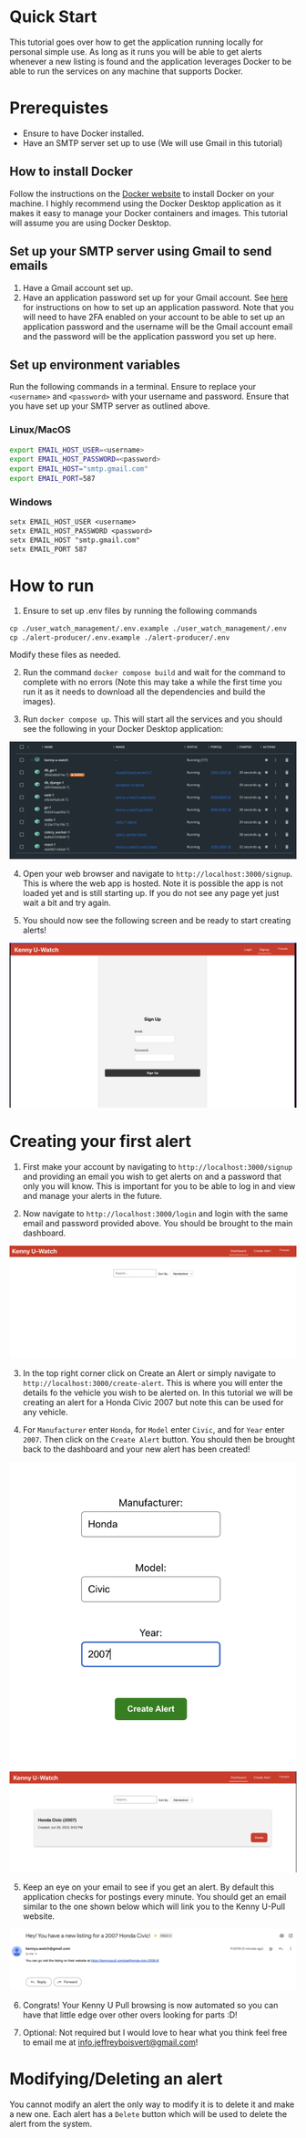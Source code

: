 # Quick Start

This tutorial goes over how to get the application running locally for personal simple use. As long as it runs you will be able to get alerts whenever a new listing is found and the application leverages Docker to be able to run the services on any machine that supports Docker.

# Prerequistes
- Ensure to have Docker installed.
- Have an SMTP server set up to use (We will use Gmail in this tutorial)

##  How to install Docker
Follow the instructions on the [Docker website](https://docs.docker.com/get-docker/) to install Docker on your machine. I highly recommend using the Docker Desktop application as it makes it easy to manage your Docker containers and images. This tutorial will assume you are using Docker Desktop.

## Set up your SMTP server using Gmail to send emails
1. Have a Gmail account set up.
2. Have an application password set up for your Gmail account. See [here](https://support.google.com/accounts/answer/185833?hl=en) for instructions on how to set up an application password. Note that you will need to have 2FA enabled on your account to be able to set up an application password and the username will be the Gmail account email and the password will be the application password you set up here.

## Set up environment variables

Run the following commands in a terminal. Ensure to replace your `<username>` and `<password>` with your username and password. Ensure that you have set up your SMTP server as outlined above.

### Linux/MacOS
```bash
export EMAIL_HOST_USER=<username>
export EMAIL_HOST_PASSWORD=<password>
export EMAIL_HOST="smtp.gmail.com"
export EMAIL_PORT=587
```

### Windows
```shell
setx EMAIL_HOST_USER <username>
setx EMAIL_HOST_PASSWORD <password>
setx EMAIL_HOST "smtp.gmail.com"
setx EMAIL_PORT 587
```


# How to run

1. Ensure to set up .env files by running the following commands
```shell
cp ./user_watch_management/.env.example ./user_watch_management/.env
cp ./alert-producer/.env.example ./alert-producer/.env
```
Modify these files as needed.

2. Run the command `docker compose build` and wait for the command to complete with no errors (Note this may take a while the first time you run it as it needs to download all the dependencies and build the images).

3. Run `docker compose up`. This will start all the services and you should see the following in your Docker Desktop application:

![Docker Desktop](./images/docker_running.png)

4. Open your web browser and navigate to `http://localhost:3000/signup`. This is where the web app is hosted. Note it is possible the app is not loaded yet and is still starting up. If you do not see any page yet just wait a bit and try again.

4. You should now see the following screen and be ready to start creating alerts!

![Sign up page](./images/sign_up.png)

# Creating your first alert

1. First make your account by navigating to `http://localhost:3000/signup` and providing an email you wish to get alerts on and a password that only you will know. This is important for you to be able to log in and view and manage your alerts in the future.

2. Now navigate to `http://localhost:3000/login` and login with the same email and password provided above. You should be brought to the main dashboard.

![Empty Dashboard](./images/empty_dashboard.png)

3. In the top right corner click on Create an Alert or simply navigate to `http://localhost:3000/create-alert`. This is where you will enter the details fo the vehicle you wish to be alerted on. In this tutorial we will be creating an alert for a Honda Civic 2007 but note this can be used for any vehicle.

4. For `Manufacturer` enter `Honda`, for `Model` enter `Civic`, and for `Year` enter `2007`. Then click on the `Create Alert` button. You should then be brought back to the dashboard and your new alert has been created!

![Create Alert](./images/create_alert.png)
![Dashboard with alert](./images/dashboard_with_alert.png)

5. Keep an eye on your email to see if you get an alert. By default this application checks for postings every minute. You should get an email similar to the one shown below which will link you to the Kenny U-Pull website.

![Email](./images/email_alert_civic.png)

6. Congrats! Your Kenny U Pull browsing is now automated so you can have that little edge over other overs looking for parts :D!

7. Optional: Not required but I would love to hear what you think feel free to email me at [info.jeffreyboisvert@gmail.com](mailto:info.jeffreyboisvert@gmail.com)!

# Modifying/Deleting an alert

You cannot modify an alert the only way to modify it is to delete it and make a new one.
Each alert has a `Delete` button which will be used to delete the alert from the system.
